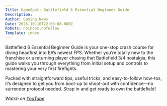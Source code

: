 ```yaml
---
Title: GameSpot: Battlefield 6 Essential Beginner Guide
Description: 
Author: Gaming News
Date: 2025-10-10T22:03:08.000Z
Robots: noindex,nofollow
Template: index
---
```

<p>Battlefield 6 Essential Beginner Guide is your one-stop crash course for diving headfirst into EA’s newest FPS. Whether you’re totally new to the franchise or a returning player chasing that Battlefield 3/4 nostalgia, this guide walks you through everything from initial setup and controls to mastering your very first firefights.</p>

<p>Packed with straightforward tips, useful tricks, and easy-to-follow how-tos, it’s designed to get you from boot-up to shoot-out with confidence—no surrender protocol needed. Strap in and get ready to own the battlefield!</p>

<p><em>Watch on <a href="https://www.youtube.com/watch?v=QdSwDI9AvGw" rel="noopener noreferrer">YouTube</a></em></p>

